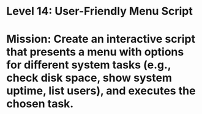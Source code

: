 # Level 14: User-Friendly Menu Script

# Mission: Create an interactive script that presents a menu with options for different system tasks (e.g., check disk space, show system uptime, list users), and executes the chosen task.
